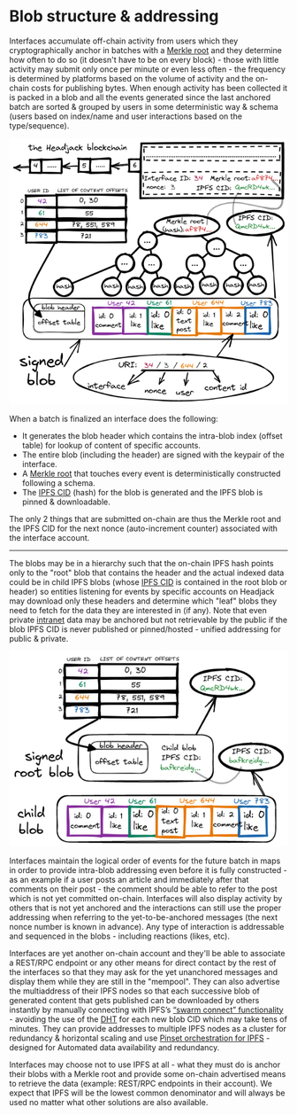 # Blob structure & addressing

Interfaces accumulate off-chain activity from users which they cryptographically anchor in batches with a [Merkle root](https://en.wikipedia.org/wiki/Merkle_tree) and they determine how often to do so (it doesn't have to be on every block) - those with little activity may submit only once per minute or even less often - the frequency is determined by platforms based on the volume of activity and the on-chain costs for publishing bytes. When enough activity has been collected it is packed in a blob and all the events generated since the last anchored batch are sorted & grouped by users in some deterministic way & schema (users based on index/name and user interactions based on the type/sequence).

<img src="../images/blob_structure.png">

When a batch is finalized an interface does the following:

- It generates the blob header which contains the intra-blob index (offset table) for lookup of content of specific accounts.
- The entire blob (including the header) are signed with the keypair of the interface.
- A [Merkle root](https://en.wikipedia.org/wiki/Merkle_tree) that touches every event is deterministically constructed following a schema.
- The [IPFS CID](https://docs.ipfs.io/concepts/content-addressing/) (hash) for the blob is generated and the IPFS blob is pinned & downloadable.

The only 2 things that are submitted on-chain are thus the Merkle root and the IPFS CID for the next nonce (auto-increment counter) associated with the interface account.

---

The blobs may be in a hierarchy such that the on-chain IPFS hash points only to the "root" blob that contains the header and the actual indexed data could be in child IPFS blobs (whose [IPFS CID](https://docs.ipfs.io/concepts/content-addressing/) is contained in the root blob or header) so entities listening for events by specific accounts on Headjack may download only these headers and determine which "leaf" blobs they need to fetch for the data they are interested in (if any). Note that even private [intranet](https://en.wikipedia.org/wiki/Intranet) data may be anchored but not retrievable by the public if the blob IPFS CID is never published or pinned/hosted - unified addressing for public & private.

<img src="../images/root_child_blob_separation.png">

Interfaces maintain the logical order of events for the future batch in maps in order to provide intra-blob addressing even before it is fully constructed - as an example if a user posts an article and immediately after that comments on their post - the comment should be able to refer to the post which is not yet committed on-chain. Interfaces will also display activity by others that is not yet anchored and the interactions can still use the proper addressing when referring to the yet-to-be-anchored messages (the next nonce number is known in advance). Any type of interaction is addressable and sequenced in the blobs - including reactions (likes, etc).

Interfaces are yet another on-chain account and they'll be able to associate a REST/RPC endpoint or any other means for direct contact by the rest of the interfaces so that they may ask for the yet unanchored messages and display them while they are still in the "mempool". They can also advertise the multiaddress of their IPFS nodes so that each successive blob of generated content that gets published can be downloaded by others instantly by manually connecting with IPFS’s [“swarm connect” functionality](https://medium.com/pinata/speeding-up-ipfs-pinning-through-swarm-connections-b509b1471986) - avoiding the use of the [DHT](https://en.wikipedia.org/wiki/Distributed_hash_table) for each new blob CID which may take tens of minutes. They can provide addresses to multiple IPFS nodes as a cluster for redundancy & horizontal scaling and use [Pinset orchestration for IPFS](https://ipfscluster.io/) - designed for Automated data availability and redundancy.

Interfaces may choose not to use IPFS at all - what they must do is anchor their blobs with a Merkle root and provide some on-chain advertised means to retrieve the data (example: REST/RPC endpoints in their account). We expect that IPFS will be the lowest common denominator and will always be used no matter what other solutions are also available.
